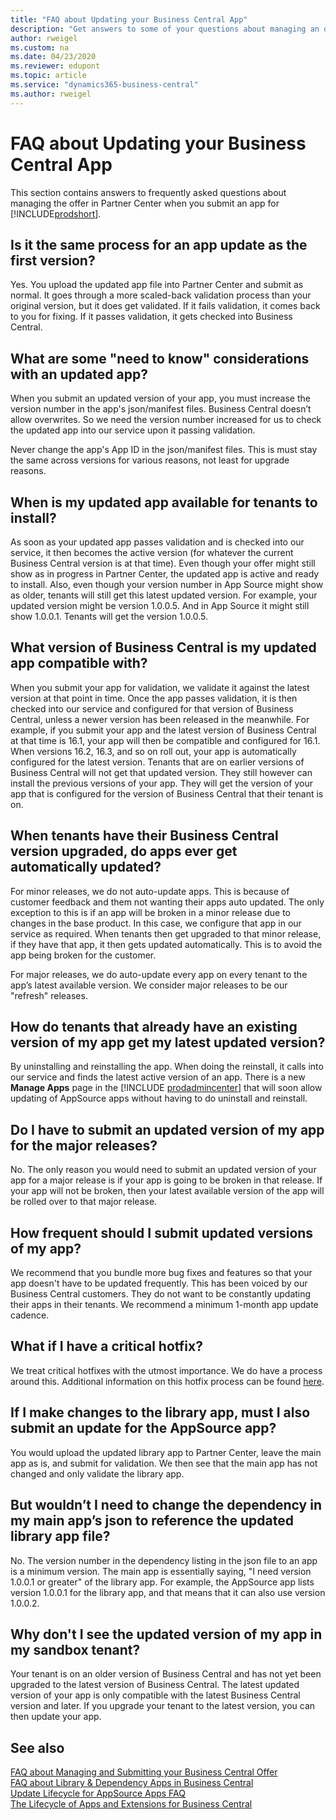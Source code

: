 ```yaml
---
title: "FAQ about Updating your Business Central App"
description: "Get answers to some of your questions about managing an offer in Partner Center when you build an app for Dynamics 365 Business Central"
author: rweigel
ms.custom: na
ms.date: 04/23/2020
ms.reviewer: edupont
ms.topic: article
ms.service: "dynamics365-business-central"
ms.author: rweigel
---
```


# FAQ about Updating your Business Central App

This section contains answers to frequently asked questions about managing the offer in Partner Center when you submit an app for [!INCLUDE[prodshort](../includes/prodshort.md)].

## Is it the same process for an app update as the first version?

Yes. You upload the updated app file into Partner Center and submit as normal. It goes through a more scaled-back validation process than your original version, but it does get validated. If it fails validation, it comes back to you for fixing. If it passes validation, it gets checked into Business Central.

## What are some "need to know" considerations with an updated app?

When you submit an updated version of your app, you must increase the version number in the app's json/manifest  files. Business Central doesn’t allow overwrites. So we need the version number increased for us to check the updated app into our service upon it passing validation.

Never change the app's App ID in the json/manifest files. This is must stay the same across versions for various reasons, not least for upgrade reasons.

## When is my updated app available for tenants to install?

As soon as your updated app passes validation and is checked into our service, it then becomes the active version (for whatever the current Business Central version is at that time). Even though your offer might still show as in progress in Partner Center, the updated app is active and ready to install. Also, even though your version number in App Source might show as older, tenants will still get this latest updated version. For example, your updated version might be version 1.0.0.5. And in App Source it might still show 1.0.0.1. Tenants will get the version 1.0.0.5.

## What version of Business Central is my updated app compatible with?

When you submit your app for validation, we validate it against the latest version at that point in time. Once the app passes validation, it is then checked into our service and configured for that version of Business Central, unless a newer version has been released in the meanwhile. For example, if you submit your app and the latest version of Business Central at that time is 16.1, your app will then be compatible and configured for 16.1. When versions 16.2, 16.3, and so on roll out, your app is automatically configured for the latest version. Tenants that are on earlier versions of Business Central will not get that updated version. They still however can install the previous versions of your app. They will get the version of your app that is configured for the version of Business Central that their tenant is on.

## When tenants have their Business Central version upgraded, do apps ever get automatically updated?

For minor releases, we do not auto-update apps. This is because of customer feedback and them not wanting their apps auto updated. The only exception to this is if an app will be broken in a minor release due to changes in the base product. In this case, we configure that app in our service as required. When tenants then get upgraded to that minor release, if they have that app, it then gets updated automatically. This is to avoid the app being broken for the customer.

For major releases, we do auto-update every app on every tenant to the app’s latest available version. We consider major releases to be our "refresh" releases.

## How do tenants that already have an existing version of my app get my latest updated version?

By uninstalling and reinstalling the app. When doing the reinstall, it calls into our service and finds the latest active version of an app. There is a new **Manage Apps** page in the [!INCLUDE [prodadmincenter](includes/prodadmincenter.md)] that will soon allow updating of AppSource apps without having to do uninstall and reinstall.

## Do I have to submit an updated version of my app for the major releases?

No. The only reason you would need to submit an updated version of your app for a major release is if your app is going to be broken in that release. If your app will not be broken, then your latest available version of the app will be rolled over to that major release.

## How frequent should I submit updated versions of my app?

We recommend that you bundle more bug fixes and features so that your app doesn't have to be updated frequently. This has been voiced by our Business Central customers. They do not want to be constantly updating their apps in their tenants. We recommend a minimum 1-month app update cadence.

## What if I have a critical hotfix?

We treat critical hotfixes with the utmost importance. We do have a process around this. Additional information on this hotfix process can be found [here](devenv-update-app-life-cycle-faq.md#what-if-a-customer-reports-a-critical-bug-in-my-app-and-needs-an-immediate-hotfix-version-of-my-app).

## If I make changes to the library app, must I also submit an update for the AppSource app?

You would upload the updated library app to Partner Center, leave the main app as is, and submit for validation. We then see that the main app has not changed and only validate the library app.

## But wouldn’t I need to change the dependency in my main app’s json to reference the updated library app file? 

No. The version number in the dependency listing in the json file to an app is a minimum version. The main app is essentially saying, "I need version 1.0.0.1 or greater" of the library app. For example, the AppSource app lists version 1.0.0.1 for the library app, and that means that it can also use version 1.0.0.2.

## Why don't I see the updated version of my app in my sandbox tenant?

Your tenant is on an older version of Business Central and has not yet been upgraded to the latest version of Business Central. The latest updated version of your app is only compatible with the latest Business Central version and later. If you upgrade your tenant to the latest version, you can then update your app.

## See also

[FAQ about Managing and Submitting your Business Central Offer](app-faq-offer.md)  
[FAQ about Library & Dependency Apps in Business Central](app-faq-dependencies-libraries.md)  
[Update Lifecycle for AppSource Apps FAQ](devenv-update-app-life-cycle-faq.md)  
[The Lifecycle of Apps and Extensions for Business Central](devenv-app-life-cycle.md)  
